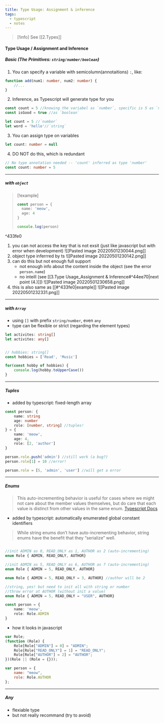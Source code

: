 ```yaml
---
title: Type Usage: Assignment & inference
tags:
  - typescript
  - notes
---
```


>[!info]
>See [[2.Types]] 

#### Type Usage / Assignment and Inference

##### Basic (The Primitives: `string/number/boolean`)
1. You can specify a variable with semicolumn(annotaitions) `:`, like:
```ts
function add(num1: number, num2: number) {
	//...
}
```
2. Inference, as Typescript will generate type for you
```ts
const count = 5 //knowing the variabel as `number`, specific is 5 as `number`
const isGood = true //as `boolean`

let count = 5 //`number`
let word = 'hello'//`string`
```
3. You can assign type on variables
```ts
let count: number = null
```
4. DO NOT do this, which is redundant
```ts
// No type annotation needed -- 'count' inferred as type 'number'
const count: number = 5
```

---
##### with `object`

>[!example]
>```ts
>const person = {
>	name: 'meow',
>	age: 4
>}
>
>console.log(person)

^433fe0

1. you can not access the key that is not exsit (just like javascript but with error when development)
![[Pasted image 20220501230044.png]]
2. object type inferrred by ts
 ![[Pasted image 20220501230142.png]]
3. can do this but not enough full support 
	* not enough info about the content inside the object (see the error `person.name`)
	* no inteill (see [[3.Type Usage_Assignment & Inference#^44ee70|next point (4.)]])
![[Pasted image 20220501230658.png]]
4. this is also same as [[#^433fe0|example]]
   ![[Pasted image 20220501232331.png]]

---
##### with `Array`
* using `[]` with prefix `string/number`, even `any`
* type can be flexible or strict (regarding the element types)
```ts
let activites: string[]
let activites: any[]
```

```ts

// hobbies: string[] 
const hobbies = ['Read', 'Music']

for(const hobby of hobbies) {
	console.log(hobby.toUpperCase())
}

```
---
##### Tuples
* added by typescript: fixed-length array
```ts
const person: {
	name: string
	age: number
	role: [number, string] //tuples!
} = { 
	name: 'meow',
	age: 4,
	role: [2, 'author']
} 

person.role.push('admin') //still work (a bug?)
person.role[1] = 10 //error!

person.role = [5, 'admin', 'user'] //will get a error
```
---
##### Enums

> This auto-incrementing behavior is useful for cases where we might not care about the member values themselves, but do care that each value is distinct from other values in the same enum. [Typescript Docs](https://www.typescriptlang.org/docs/handbook/enums.html)
* added by typescript: automatically enumerated global constant identifiers

>While string enums don’t have auto-incrementing behavior, string enums have the benefit that they “serialize” well.
```ts

//init ADMIN as 0, READ_ONLY as 1, AUTHOR as 2 (auto-incrementing)
enum Role { ADMIN, READ_ONLY, AUTHOR}

//init ADMIN as 5, READ_ONLY as 6, AUTHOR as 7 (auto-incrementing)
enum Role { ADMIN = 5, READ_ONLY, AUTHOR}

enum Role { ADMIN = 5, READ_ONLY = 3, AUTHOR} //author will be 2

//string, yes! but need to init all with string or number
//throw error at AUTHOR (without init a value)
enum Role { ADMIN = 5, READ_ONLY = "USER", AUTHOR} 

const person = { 
	name: 'meow',
	role: Role.ADMIN
} 
```
* how it looks in javascript
```js
var Role;
(function (Role) {
    Role[Role["ADMIN"] = 0] = "ADMIN";
    Role[Role["READ_ONLY"] = 1] = "READ_ONLY";
    Role[Role["AUTHOR"] = 2] = "AUTHOR";
})(Role || (Role = {}));

var person = {
    name: "meow",
    role: Role.AUTHOR
};
```
---
##### Any
* flexiable type
* but not really recommand (try to avoid)